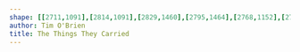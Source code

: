 ```yaml
---
shape: [[2711,1091],[2814,1091],[2829,1460],[2795,1464],[2768,1152],[2707,1132]]
author: Tim O'Brien
title: The Things They Carried
---
```

 
